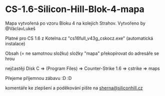 # CS-1.6-Silicon-Hill-Blok-4-mapa
Mapa vytvořená po vzoru Bloku 4 na kolejích Strahov. Vytvořeno by @VáclavLukeš

Platné pro CS 1.6 z Kotelna.cz "cs16full_v43g_cskocz.exe" (automatická instalace)

Obsah (= ne samotnou složku) složky "mapa" překopírovat do adresáře se hrou

nejčastěji Disk C => (Program Files) => Counter-Strike 1.6 => cstrike => maps

Přejeme příjemnou zábavu :D :D 


komentáře ke zlepšení a poděkování pište na sherna@siliconhill.cz
